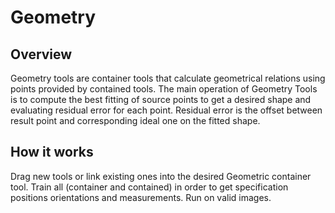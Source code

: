 Geometry
========



Overview
--------


Geometry tools are container tools that calculate geometrical relations using points provided by contained tools. The main operation of Geometry Tools is to compute the best fitting of source points to get a desired shape and evaluating residual error for each point. Residual error is the offset between result point and corresponding ideal one on the fitted shape.


How it works
------------


Drag new tools or link existing ones into the desired Geometric container tool. Train all (container and contained) in order to get specification positions orientations and measurements. Run on valid images.



